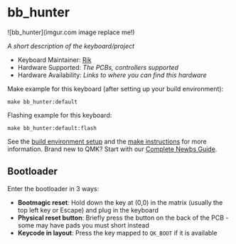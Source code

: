 # bb_hunter

![bb_hunter](imgur.com image replace me!)

*A short description of the keyboard/project*

* Keyboard Maintainer: [Rik](https://github.com/6ooker)
* Hardware Supported: *The PCBs, controllers supported*
* Hardware Availability: *Links to where you can find this hardware*

Make example for this keyboard (after setting up your build environment):

    make bb_hunter:default

Flashing example for this keyboard:

    make bb_hunter:default:flash

See the [build environment setup](https://docs.qmk.fm/#/getting_started_build_tools) and the [make instructions](https://docs.qmk.fm/#/getting_started_make_guide) for more information. Brand new to QMK? Start with our [Complete Newbs Guide](https://docs.qmk.fm/#/newbs).

## Bootloader

Enter the bootloader in 3 ways:

* **Bootmagic reset**: Hold down the key at (0,0) in the matrix (usually the top left key or Escape) and plug in the keyboard
* **Physical reset button**: Briefly press the button on the back of the PCB - some may have pads you must short instead
* **Keycode in layout**: Press the key mapped to `QK_BOOT` if it is available

